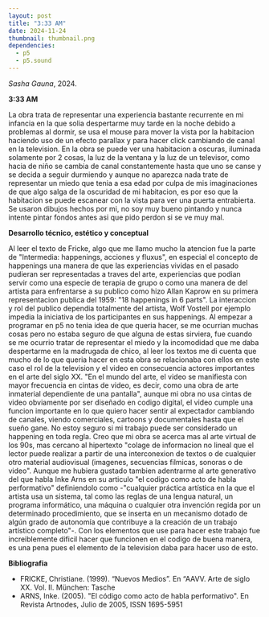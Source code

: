```yaml
---
layout: post
title: "3:33 AM"
date: 2024-11-24
thumbnail: thumbnail.png
dependencies:
  - p5
  - p5.sound
---
```


<div id="div-sketch">
  <script type="text/javascript" src="sketch.js"></script>
</div>

_Sasha Gauna_, 2024.

**3:33 AM**

La obra trata de representar una experiencia bastante recurrente en mi infancia en la que solia despertarme muy tarde en la noche debido a problemas al dormir, se usa el mouse para mover la vista por la habitacion haciendo uso de un efecto parallax y para hacer click cambiando de canal en la television.
En la obra se puede ver una habitacion a oscuras, iluminada solamente por 2 cosas, la luz de la ventana y la luz de un televisor, como hacia de niño se cambia de canal constantemente hasta que uno se canse y se decida a seguir durmiendo y aunque no aparezca nada trate de representar un miedo que tenia a esa edad por culpa de mis imaginaciones de que algo salga de la oscuridad de mi habitacion, es por eso que la habitacion se puede escanear con la vista para ver una puerta entrabierta. Se usaron dibujos hechos por mi, no soy muy bueno pintando y nunca intente pintar fondos antes asi que pido perdon si se ve muy mal.

**Desarrollo técnico, estético y conceptual** 

Al leer el texto de Fricke, algo que me llamo mucho la atencion fue la parte de "Intermedia: happenings, acciones y fluxus", en especial el concepto de happenings una manera de que las experiencias vividas en el pasado pudieran ser representadas a traves del arte, experiencias que podian servir como una especie de terapia de grupo o como una manera de del artista para enfrentarse a su publico como hizo Allan Kaprow en su primera representacion publica del 1959: "18 happenings in 6 parts". La interaccion y rol del publico dependia totalmente del artista, Wolf Vostell por ejemplo impedia la iniciativa de los participantes en sus happenings.
Al empezar a programar en p5 no tenia idea de que queria hacer, se me ocurrian muchas cosas pero no estaba seguro de que alguna de estas sirviera, fue cuando se me ocurrio tratar de representar el miedo y la incomodidad que me daba despertarme en la madrugada de chico, al leer los textos me di cuenta que mucho de lo que queria hacer en esta obra se relacionaba con ellos en este caso el rol de la television y el video en consecuencia actores importantes en el arte del siglo XX.
"En el mundo del arte, el video se manifiesta con mayor frecuencia en cintas de video, es decir, como una obra de arte inmaterial dependiente de una pantalla", aunque mi obra no usa cintas de video obviamente por ser diseñado en codigo digital, el video cumple una funcion importante en lo que quiero hacer sentir al expectador cambiando de canales, viendo comerciales, cartoons y documentales hasta que el sueño gane. No estoy seguro si mi trabajo puede ser considerado un happening en toda regla. 
Creo que mi obra se acerca mas al arte virtual de los 90s, mas cercano al hipertexto "colage de informacion no lineal que el lector puede realizar a partir de una interconexion de textos o de cualquier otro material audiovisual (imagenes, secuencias filmicas, sonoras o de video". 
Aunque me hubiera gustado tambien adentrarme al arte generativo del que habla Inke Arns en su articulo "el codigo como acto de habla performativo" definiendolo como -"cualquier práctica artística en la que el artista usa un sistema, tal como las reglas de una lengua natural, un programa informático, una máquina o cualquier otra invención regida por un determinado procedimiento, que se inserta en un mecanismo dotado de algún grado de autonomía que contribuye a la creación de un trabajo artístico completo"-. Con los elementos que use para hacer este trabajo fue increiblemente dificil hacer que funcionen en el codigo de buena manera, es una pena pues el elemento de la television daba para hacer uso de esto.

**Bibliografia**
- FRICKE, Christiane. (1999). “Nuevos Medios”. En “AAVV. Arte de siglo XX. Vol. II. München: Tasche
- ARNS, Inke. (2005). "El código como acto de habla performativo". En Revista Artnodes, Julio de 2005, ISSN 1695-5951



